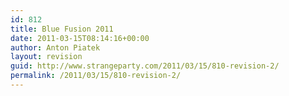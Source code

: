 ```yaml
---
id: 812
title: Blue Fusion 2011
date: 2011-03-15T08:14:16+00:00
author: Anton Piatek
layout: revision
guid: http://www.strangeparty.com/2011/03/15/810-revision-2/
permalink: /2011/03/15/810-revision-2/
---
```

